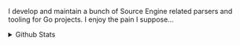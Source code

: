 I develop and maintain a bunch of Source Engine related parsers and tooling for Go projects. I enjoy the pain I suppose...

<details>
  <summary>Github Stats</summary>
  <img align="left" src="https://github-readme-stats.vercel.app/api/top-langs/?username=galaco&layout=compact&hide=html" alt="galaco" /></p>
  <p>&nbsp;<img align="center" src="https://github-readme-stats.vercel.app/api?username=galaco&show_icons=true" alt="galaco" /></p>
</details>
